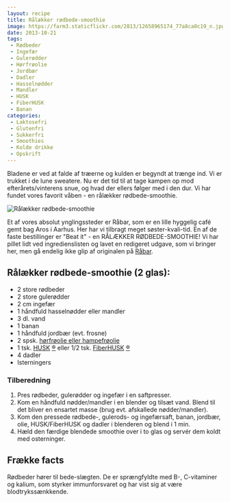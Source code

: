 ```yaml
---
layout: recipe
title: Rålækker rødbede-smoothie
image: https://farm3.staticflickr.com/2813/12658965174_77a8ca0c19_n.jpg
date: 2013-10-21
tags:
 - Rødbeder
 - Ingefær
 - Gulerødder
 - Hørfrøolie
 - Jordbær
 - Dadler
 - Hasselnødder
 - Mandler
 - HUSK
 - FiberHUSK
 - Banan
categories:
 - Laktosefri
 - Glutenfri
 - Sukkerfri
 - Smoothies
 - Kolde drikke
 - Opskrift
---
```


Bladene er ved at falde af træerne og kulden er begyndt at trænge ind. Vi er
trukket i de lune sweatere. Nu er det tid til at tage kampen op mod
efterårets/vinterens snue, og hvad der ellers følger med i den dur.
Vi har fundet vores favorit våben - en rålækker rødbede-smoothie.

![Rålækker rødbede-smoothie](https://farm3.staticflickr.com/2813/12658965174_77a8ca0c19_z.jpg)

Et af vores absolut ynglingssteder er Råbar, som er en lille hyggelig café gemt
bag Aros i Aarhus. Her har vi tilbragt meget søster-kvali-tid. En af de faste
bestillinger er "Beat it" - en RÅLÆKKER RØDBEDE-SMOOTHIE! Vi har pillet lidt ved
ingredienslisten og lavet en redigeret udgave, som vi bringer her, men gå
endelig ikke glip af originalen på [Råbar](http://www.raabar.dk/).

## Rålækker rødbede-smoothie (2 glas):
- 2 store rødbeder
- 2 store gulerødder
- 2 cm ingefær
- 1 håndfuld hasselnødder eller mandler
- 3 dl. vand
- 1 banan
- 1 håndfuld jordbær (evt. frosne)
- 2 spsk. [hørfrøolie eller hampefrøolie](http://nyborggaard.dk/)
- 1 tsk. [HUSK](http://www.husk.dk/) [®](http://www.husk.dk/) eller 1/2 tsk. [FiberHUSK](http://www.husk.dk/) [®](http://www.husk.dk/) 
- 4 dadler
- Isterningers

### Tilberedning

1. Pres rødbeder, gulerødder og ingefær i en saftpresser.
2. Kom en håndfuld nødder/mandler i en blender og tilsæt vand. Blend til det
   bliver en ensartet masse (brug evt. afskallede nødder/mandler).
3. Kom den pressede rødbede-, gulerods- og ingefærsaft, banan, jordbær, olie, HUSK/FiberHUSK
   og dadler i blenderen og blend i 1 min.
4. Hæld den færdige blendede smoothie over i to glas og servér dem koldt med osterninger.

## Frække facts
Rødbeder hører til bede-slægten. De er sprængfyldte med B-, C-vitaminer og
kalium, som styrker immunforsvaret og har vist sig at være blodtrykssænkkende.
